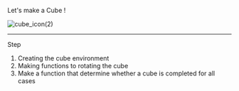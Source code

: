 Let's make a Cube !

![cube_icon(2)](https://user-images.githubusercontent.com/105290026/167754653-d2495dfd-9200-4616-984c-40df1d1a08da.png)

---
Step
1. Creating the cube environment
2. Making functions to rotating the cube
3. Make a function that determine whether a cube is completed for all cases
